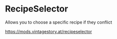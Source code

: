 # RecipeSelector

Allows you to choose a specific recipe if they conflict

https://mods.vintagestory.at/recipeselector

